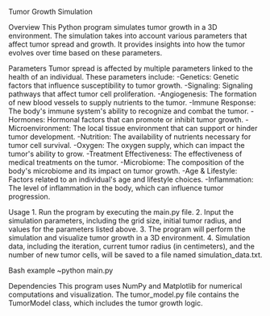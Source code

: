 Tumor Growth Simulation

Overview
This Python program simulates tumor growth in a 3D environment. The simulation takes into account various parameters that affect tumor spread and growth. It provides insights into how the tumor evolves over time based on these parameters.

Parameters
Tumor spread is affected by multiple parameters linked to the health of an individual. These parameters include:
    -Genetics: Genetic factors that influence susceptibility to tumor growth.
    -Signaling: Signaling pathways that affect tumor cell proliferation.
    -Angiogenesis: The formation of new blood vessels to supply nutrients to the tumor.
    -Immune Response: The body's immune system's ability to recognize and combat the tumor.
    -Hormones: Hormonal factors that can promote or inhibit tumor growth.
    -Microenvironment: The local tissue environment that can support or hinder tumor development.
    -Nutrition: The availability of nutrients necessary for tumor cell survival.
    -Oxygen: The oxygen supply, which can impact the tumor's ability to grow.
    -Treatment Effectiveness: The effectiveness of medical treatments on the tumor.
    -Microbiome: The composition of the body's microbiome and its impact on tumor growth.
    -Age & Lifestyle: Factors related to an individual's age and lifestyle choices.
    -Inflammation: The level of inflammation in the body, which can influence tumor progression.

Usage
    1. Run the program by executing the main.py file.
    2. Input the simulation parameters, including the grid size, initial tumor radius, and values for the parameters listed above.
    3. The program will perform the simulation and visualize tumor growth in a 3D environment.
    4. Simulation data, including the iteration, current tumor radius (in centimeters), and the number of new tumor cells, will be saved to a file named simulation_data.txt.

Bash example
~python main.py

Dependencies
This program uses NumPy and Matplotlib for numerical computations and visualization.
The tumor_model.py file contains the TumorModel class, which includes the tumor growth logic.